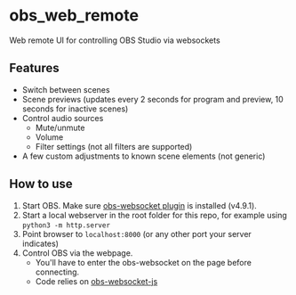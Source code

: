 # obs_web_remote
Web remote UI for controlling OBS Studio via websockets

## Features
- Switch between scenes
- Scene previews (updates every 2 seconds for program and preview, 10 seconds for inactive scenes)
- Control audio sources
    - Mute/unmute
    - Volume
    - Filter settings (not all filters are supported)
- A few custom adjustments to known scene elements (not generic)

## How to use
1. Start OBS. Make sure [obs-websocket plugin](https://github.com/obsproject/obs-websocket) is installed (v4.9.1).
2. Start a local webserver in the root folder for this repo, for example using `python3 -m http.server`
3. Point browser to `localhost:8000` (or any other port your server indicates)
4. Control OBS via the webpage.
    - You'll have to enter the obs-websocket on the page before connecting.
    - Code relies on [obs-websocket-js](https://github.com/obs-websocket-community-projects/obs-websocket-js)
